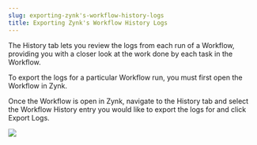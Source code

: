 ```yaml
---
slug: exporting-zynk's-workflow-history-logs
title: Exporting Zynk's Workflow History Logs
---
```

The History tab lets you review the logs from each run of a Workflow, providing you with a closer look at the work done by each task in the Workflow.

To export the logs for a particular Workflow run, you must first open the Workflow in Zynk.

Once the Workflow is open in Zynk, navigate to the History tab and select the Workflow History entry you would like to export the logs for and click Export Logs.

![](https://s3.amazonaws.com/helpscout.net/docs/assets/565effd4c697915b26a5c620/images/58a1c25b2c7d3a576d352254/file-267Kev2VZR.png)